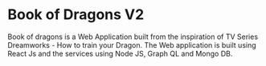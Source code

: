 # Book of Dragons V2

Book of dragons is a Web Application built from the inspiration of TV Series Dreamworks - How to train your Dragon.
The Web application is built using React Js and the services using Node JS, Graph QL and Mongo DB.